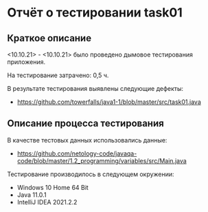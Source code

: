 # Отчёт о тестировании task01

## Краткое описание

<10.10.21> - <10.10.21> было проведено дымовое тестирования приложения.

На тестирование затрачено: 0,5 ч.

В результате тестирования выявлены следующие дефекты:
* https://github.com/towerfalls/java1-1/blob/master/src/task01.java

## Описание процесса тестирования

В качестве тестовых данных использовались данные:
* https://github.com/netology-code/javaqa-code/blob/master/1.2_programming/variables/src/Main.java

Тестирование производилось в следующем окружении:
* Windows 10 Home 64 Bit
* Java 11.0.1
* IntelliJ IDEA 2021.2.2
